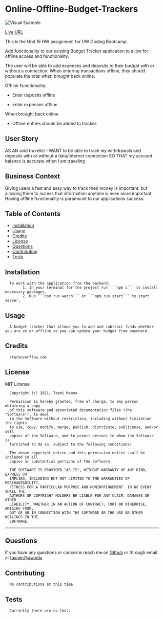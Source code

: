 # Online-Offline-Budget-Trackers

![Visual Example](https://media.giphy.com/media/ppxSmLIpCoWDtEnrBb/giphy.gif)

[Live URL](https://on-n-offline-budget.herokuapp.com/)

This is the Unit 18 HW assignment for UW Coding Bootcamp.

Add functionality to our existing Budget Tracker application to allow for offline access and functionality.

The user will be able to add expenses and deposits to their budget with or without a connection. When entering transactions offline, they should populate the total when brought back online.

Offline Functionality:

- Enter deposits offline

- Enter expenses offline

When brought back online:

- Offline entries should be added to tracker.

## User Story

AS AN avid traveller
I WANT to be able to track my withdrawals and deposits with or without a data/internet connection
SO THAT my account balance is accurate when I am traveling

## Business Context

Giving users a fast and easy way to track their money is important, but allowing them to access that information anytime is even more important. Having offline functionality is paramount to our applications success.

## Table of Contents

- [Installation](#installation)
- [Usage](#usage)
- [Credits](#credits)
- [License](#license)
- [Questions](#questions)
- [Contributing](#contributing)
- [Tests](#tests)

## Installation

      To work with the application from the backend:
            1. In your terminal for the project run ```npm i``` to install necessary packages.
            2. Run ```npm run watch``` or ```npm run start``` to start server.

## Usage

      A budget tracker that allows you to add and subtract funds whether you are on or offline so you can update your budget from anywhere.

## Credits

      stackoverflow.com

## License

MIT License

      Copyright (c) 2021, Taani Maama

      Permission is hereby granted, free of charge, to any person obtaining a copy
      of this software and associated documentation files (the "Software"), to deal
      in the Software without restriction, including without limitation the rights
      to use, copy, modify, merge, publish, distribute, sublicense, and/or sell
      copies of the Software, and to permit persons to whom the Software is
      furnished to do so, subject to the following conditions:

      The above copyright notice and this permission notice shall be included in all
      copies or substantial portions of the Software.

      THE SOFTWARE IS PROVIDED "AS IS", WITHOUT WARRANTY OF ANY KIND, EXPRESS OR
      IMPLIED, INCLUDING BUT NOT LIMITED TO THE WARRANTIES OF MERCHANTABILITY,
      FITNESS FOR A PARTICULAR PURPOSE AND NONINFRINGEMENT. IN NO EVENT SHALL THE
      AUTHORS OR COPYRIGHT HOLDERS BE LIABLE FOR ANY CLAIM, DAMAGES OR OTHER
      LIABILITY, WHETHER IN AN ACTION OF CONTRACT, TORT OR OTHERWISE, ARISING FROM,
      OUT OF OR IN CONNECTION WITH THE SOFTWARE OR THE USE OR OTHER DEALINGS IN THE
      SOFTWARE.

---

## Questions

If you have any questions or concerns reach me on [Github](https://github.com/TaaniBravo) or through email at <taanim@uw.edu>

## Contributing

      No contributions at this time.

## Tests

      Currently there are no test.
